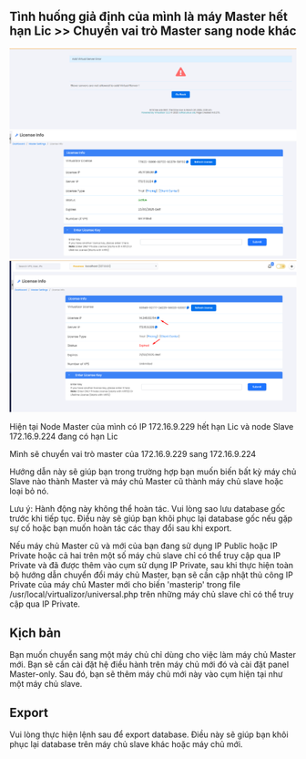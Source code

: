## Tình huống giả định của mình là máy Master hết hạn Lic >> Chuyển vai trò Master sang node khác

  <img src="Virtualizorimages/Screenshot_60.png">

  <img src="Virtualizorimages/Screenshot_61.png">

  <img src="Virtualizorimages/Screenshot_62.png">

Hiện tại Node Master của mình có IP 172.16.9.229 hết hạn Lic và node Slave 172.16.9.224 đang có hạn Lic

Mình sẽ chuyển vai trò master của 172.16.9.229 sang 172.16.9.224

Hướng dẫn này sẽ giúp bạn trong trường hợp bạn muốn biến bất kỳ máy chủ Slave nào thành Master và máy chủ Master cũ thành máy chủ slave hoặc loại bỏ nó.

Lưu ý: Hành động này không thể hoàn tác. Vui lòng sao lưu database gốc trước khi tiếp tục. Điều này sẽ giúp bạn khôi phục lại database gốc nếu gặp sự cố hoặc bạn muốn hoàn tác các thay đổi sau khi export.

Nếu máy chủ Master cũ và mới của bạn đang sử dụng IP Public hoặc IP Private hoặc cả hai trên một số máy chủ slave chỉ có thể truy cập qua IP Private và đã được thêm vào cụm sử dụng IP Private, sau khi thực hiện toàn bộ hướng dẫn chuyển đổi máy chủ Master, bạn sẽ cần cập nhật thủ công IP Private của máy chủ Master mới cho biến 'masterip' trong file /usr/local/virtualizor/universal.php trên những máy chủ slave chỉ có thể truy cập qua IP Private.

## Kịch bản

Bạn muốn chuyển sang một máy chủ chỉ dùng cho việc làm máy chủ Master mới. Bạn sẽ cần cài đặt hệ điều hành trên máy chủ mới đó và cài đặt panel Master-only. Sau đó, bạn sẽ thêm máy chủ mới này vào cụm hiện tại như một máy chủ slave.

## Export

Vui lòng thực hiện lệnh sau để export database. Điều này sẽ giúp bạn khôi phục lại database trên máy chủ slave khác hoặc máy chủ mới.

